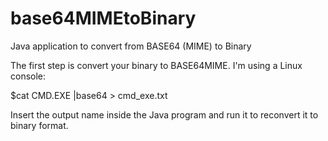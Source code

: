 # base64MIMEtoBinary
Java application to convert from BASE64 (MIME) to Binary

The first step is convert your binary to BASE64MIME.
I'm using a Linux console:

$cat CMD.EXE |base64 > cmd_exe.txt

Insert the output name inside the Java program and run it to reconvert it to binary format.
